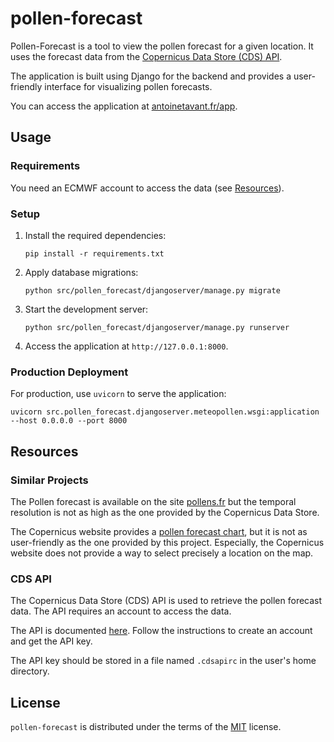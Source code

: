 # pollen-forecast

Pollen-Forecast is a tool to view the pollen forecast for a given location.
It uses the forecast data from the [Copernicus Data Store (CDS) API](https://ads.atmosphere.copernicus.eu/cdsapp#!/dataset/cams-europe-air-quality-forecasts?tab=overview).

The application is built using Django for the backend and provides a user-friendly interface for visualizing pollen forecasts.

You can access the application at [antoinetavant.fr/app](https://pollen.antoinetavant.fr).

## Usage

### Requirements
You need an ECMWF account to access the data (see [Resources](#resources)).

### Setup

1. Install the required dependencies:
   ```console
   pip install -r requirements.txt
   ```

2. Apply database migrations:
   ```console
   python src/pollen_forecast/djangoserver/manage.py migrate
   ```

3. Start the development server:
   ```console
   python src/pollen_forecast/djangoserver/manage.py runserver
   ```

4. Access the application at `http://127.0.0.1:8000`.

### Production Deployment

For production, use `uvicorn` to serve the application:
```console
uvicorn src.pollen_forecast.djangoserver.meteopollen.wsgi:application --host 0.0.0.0 --port 8000
```

## Resources

### Similar Projects

The Pollen forecast is available on the site [pollens.fr](https://www.pollens.fr/cartes-de-modelisations) but the temporal resolution is not as high as the one provided by the Copernicus Data Store.

The Copernicus website provides a [pollen forecast chart](https://atmosphere.copernicus.eu/charts/packages/cams_air_quality/products/europe-air-quality-forecast-pollens), but it is not as user-friendly as the one provided by this project.
Especially, the Copernicus website does not provide a way to select precisely a location on the map.

### CDS API

The Copernicus Data Store (CDS) API is used to retrieve the pollen forecast data.
The API requires an account to access the data.

The API is documented [here](https://ads.atmosphere.copernicus.eu/api-how-to).
Follow the instructions to create an account and get the API key.

The API key should be stored in a file named `.cdsapirc` in the user's home directory.

## License

`pollen-forecast` is distributed under the terms of the [MIT](https://spdx.org/licenses/MIT.html) license.

